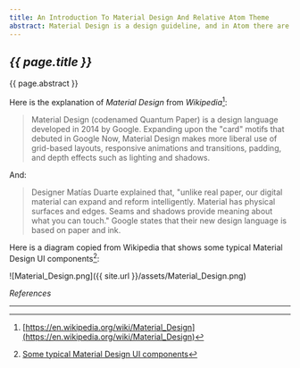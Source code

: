 ```yaml
---
title: An Introduction To Material Design And Relative Atom Theme
abstract: Material Design is a design guideline, and in Atom there are relative themes using the guideline. In this article, I'd like to give you a brief introduction on the guideline and the relative Atom themes.
---
```


## _{{ page.title }}_

{{ page.abstract }}

Here is the explanation of _Material Design_ from _Wikipedia_[^wiki]:

[^wiki]: [https://en.wikipedia.org/wiki/Material_Design](https://en.wikipedia.org/wiki/Material_Design)

> Material Design (codenamed Quantum Paper) is a design language developed in 2014 by Google. Expanding upon the "card" motifs that debuted in Google Now, Material Design makes more liberal use of grid-based layouts, responsive animations and transitions, padding, and depth effects such as lighting and shadows.

And:

> Designer Matías Duarte explained that, "unlike real paper, our digital material can expand and reform intelligently. Material has physical surfaces and edges. Seams and shadows provide meaning about what you can touch." Google states that their new design language is based on paper and ink.

Here is a diagram copied from Wikipedia that shows some typical Material Design UI components[^ui]:

[^ui]: [Some typical Material Design UI components](https://en.wikipedia.org/wiki/Material_Design#/media/File:Material_Design.svg)

![Material_Design.png]({{ site.url }}/assets/Material_Design.png)




_References_

---
